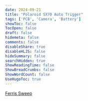 ```yaml
---
date: 2024-09-21
title: "Polaroid SX70 Auto Trigger"
tags: ['PCB', 'Camera', 'Battery']
showToc: false
TocOpen: false
draft: false
hidemeta: false
comments: false
disableShare: true
disableHLJS: false
hideSummary: false
searchHidden: true
ShowReadingTime: false
ShowBreadCrumbs: false
ShowWordCount: false
UseHugoToc: true
---
```


[Ferris Sweep]([https://photos.app.goo.gl/Rqite36rbpj8vVGq7](https://photos.fife.usercontent.google.com/pw/AP1GczPHhAB55D3LykkAZ_5H-qSTKWEdOzzAMzIPIgcOie_-pi2XaOsn206PIA=w1265-h953-s-no-gm?authuser=0))



